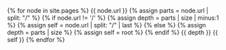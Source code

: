 ---
---

{% for node in site.pages %}
{{ node.url }}
{% assign parts = node.url | split: "/" %}
{% if node.url != '/' %}
{% assign depth = parts | size | minus:1 %}
{% assign self = node.url | split: "/" | last %}
{% else %}
{% assign depth = parts | size %}
{% assign self = root %}
{% endif %}
{{ depth }}
{{ self }}
{% endfor %}
